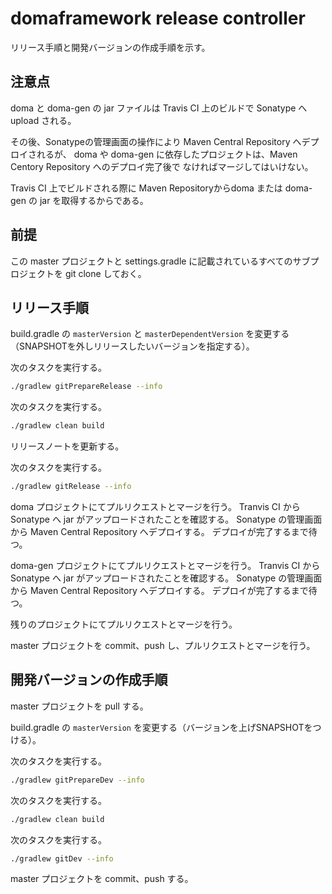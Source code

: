domaframework release controller
================================

リリース手順と開発バージョンの作成手順を示す。

注意点
-------------
doma と doma-gen の jar ファイルは Travis CI 上のビルドで Sonatype へ upload される。

その後、Sonatypeの管理画面の操作により Maven Central Repository へデプロイされるが、
doma や doma-gen に依存したプロジェクトは、Maven Centory Repository へのデプロイ完了後で
なければマージしてはいけない。

Travis CI 上でビルドされる際に Maven Repositoryからdoma または doma-gen の jar を取得するからである。

前提
-------------

この master プロジェクトと settings.gradle に記載されているすべてのサブプロジェクトを
git clone しておく。

リリース手順
-------------

build.gradle の `masterVersion` と `masterDependentVersion` を変更する（SNAPSHOTを外しリリースしたいバージョンを指定する）。

次のタスクを実行する。

```sh
./gradlew gitPrepareRelease --info
```

次のタスクを実行する。

```sh
./gradlew clean build
```

リリースノートを更新する。

次のタスクを実行する。

```sh
./gradlew gitRelease --info
```

doma プロジェクトにてプルリクエストとマージを行う。
Tranvis CI から Sonatype へ jar がアップロードされたことを確認する。
Sonatype の管理画面から Maven Central Repository へデプロイする。
デプロイが完了するまで待つ。

doma-gen プロジェクトにてプルリクエストとマージを行う。
Tranvis CI から Sonatype へ jar がアップロードされたことを確認する。
Sonatype の管理画面から Maven Central Repository へデプロイする。
デプロイが完了するまで待つ。

残りのプロジェクトにてプルリクエストとマージを行う。

master プロジェクトを commit、push し、プルリクエストとマージを行う。

開発バージョンの作成手順
------------------------------

master プロジェクトを pull する。

build.gradle の `masterVersion` を変更する（バージョンを上げSNAPSHOTをつける）。

次のタスクを実行する。

```sh
./gradlew gitPrepareDev --info
```

次のタスクを実行する。

```sh
./gradlew clean build
```

次のタスクを実行する。

```sh
./gradlew gitDev --info
```

master プロジェクトを commit、push する。

